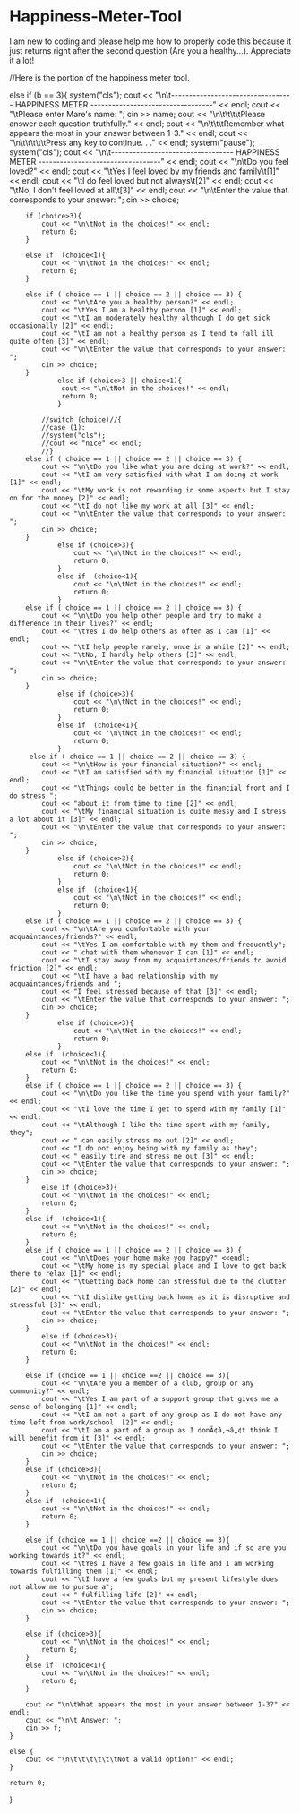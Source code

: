 # Happiness-Meter-Tool
I am new to coding and please help me how to properly code this because it just returns right after the second question (Are you a healthy...). Appreciate it a lot! 

//Here is the portion of the happiness meter tool. 

else if (b == 3){
		system("cls");
		cout << "\n\t---------------------------------- HAPPINESS METER ----------------------------------" << endl;
		cout << "\tPlease enter Mare's name: ";
		cin >> name; 
		cout << "\n\t\t\t\tPlease answer each question truthfully." << endl;
		cout << "\n\t\t\tRemember what appears the most in your answer between 1-3." << endl;
		cout << "\n\t\t\t\t\tPress any key to continue. . ." << endl;
		system("pause");
		system("cls");
		cout << "\n\t---------------------------------- HAPPINESS METER ----------------------------------" << endl;
		cout << "\n\tDo you feel loved?" << endl;
		cout << "\tYes I feel loved by my friends and family\t[1]" << endl;
		cout << "\tI do feel loved but not always\t[2]" << endl; 
		cout << "\tNo, I don't feel loved at all\t[3]" << endl;
		cout << "\n\tEnter the value that corresponds to your answer: ";
		cin >> choice;
		
		if (choice>3){
			cout << "\n\tNot in the choices!" << endl;
			return 0;
		}
		
		else if  (choice<1){
			cout << "\n\tNot in the choices!" << endl;
			return 0;
		}
		
		else if ( choice == 1 || choice == 2 || choice == 3) {
			cout << "\n\tAre you a healthy person?" << endl;
			cout << "\tYes I am a healthy person [1]" << endl; 
			cout << "\tI am moderately healthy although I do get sick occasionally [2]" << endl;
			cout << "\tI am not a healthy person as I tend to fall ill quite often [3]" << endl;
			cout << "\n\tEnter the value that corresponds to your answer: ";
			cin >> choice;
		}		
				else if (choice>3 || choice<1){
				 cout << "\n\tNot in the choices!" << endl;
				 return 0;
				}
	
			//switch (choice)//{
			//case (1):
			//system("cls");
			//cout << "nice" << endl;
			//}
		else if ( choice == 1 || choice == 2 || choice == 3) {
			cout << "\n\tDo you like what you are doing at work?" << endl;
            cout << "\tI am very satisfied with what I am doing at work [1]" << endl;
            cout << "\tMy work is not rewarding in some aspects but I stay on for the money [2]" << endl;
            cout << "\tI do not like my work at all [3]" << endl;
            cout << "\n\tEnter the value that corresponds to your answer: ";
			cin >> choice;
		}
				else if (choice>3){
					cout << "\n\tNot in the choices!" << endl;
					return 0;
				}
				else if  (choice<1){
					cout << "\n\tNot in the choices!" << endl;
					return 0;
				}	
		else if ( choice == 1 || choice == 2 || choice == 3) {
			cout << "\n\tDo you help other people and try to make a difference in their lives?" << endl;
            cout << "\tYes I do help others as often as I can [1]" << endl;
            cout << "\tI help people rarely, once in a while [2]" << endl;
            cout << "\tNo, I hardly help others [3]" << endl;
            cout << "\n\tEnter the value that corresponds to your answer: ";
			cin >> choice;
		}
				else if (choice>3){
					cout << "\n\tNot in the choices!" << endl;
					return 0;
				}
				else if  (choice<1){
					cout << "\n\tNot in the choices!" << endl;
					return 0;
				}
		 else if ( choice == 1 || choice == 2 || choice == 3) { 
		    cout << "\n\tHow is your financial situation?" << endl;
            cout << "\tI am satisfied with my financial situation [1]" << endl;
            cout << "\tThings could be better in the financial front and I do stress ";
            cout << "about it from time to time [2]" << endl;
            cout << "\tMy financial situation is quite messy and I stress a lot about it [3]" << endl;
            cout << "\n\tEnter the value that corresponds to your answer: ";
			cin >> choice;
		}
				else if (choice>3){
					cout << "\n\tNot in the choices!" << endl;
					return 0;
				}
				else if  (choice<1){
					cout << "\n\tNot in the choices!" << endl;
					return 0;
				}
		else if ( choice == 1 || choice == 2 || choice == 3) { 
		    cout << "\n\tAre you comfortable with your acquaintances/friends?" << endl;
            cout << "\tYes I am comfortable with my them and frequently";
            cout << " chat with them whenever I can [1]" << endl;
            cout << "\tI stay away from my acquaintances/friends to avoid friction [2]" << endl;
            cout << "\tI have a bad relationship with my acquaintances/friends and ";
            cout << "I feel stressed because of that [3]" << endl;
            cout << "\tEnter the value that corresponds to your answer: ";
			cin >> choice;
		}
				else if (choice>3){
					cout << "\n\tNot in the choices!" << endl;
					return 0;
				}
		else if  (choice<1){
			cout << "\n\tNot in the choices!" << endl;
			return 0;
		}
		else if ( choice == 1 || choice == 2 || choice == 3) { 
		    cout << "\n\tDo you like the time you spend with your family?" << endl;
            cout << "\tI love the time I get to spend with my family [1]" << endl;
            cout << "\tAlthough I like the time spent with my family, they";
            cout << " can easily stress me out [2]" << endl;
            cout << "I do not enjoy being with my family as they";
            cout << " easily tire and stress me out [3]" << endl;
            cout << "\tEnter the value that corresponds to your answer: ";
			cin >> choice;
		}
			else if (choice>3){
			cout << "\n\tNot in the choices!" << endl;
			return 0;
		}
		else if  (choice<1){
			cout << "\n\tNot in the choices!" << endl;
			return 0;
		}
		else if ( choice == 1 || choice == 2 || choice == 3) {
		    cout << "\n\tDoes your home make you happy?" <<endl;
            cout << "\tMy home is my special place and I love to get back there to relax [1]" << endl;
            cout << "\tGetting back home can stressful due to the clutter [2]" << endl;
            cout << "\tI dislike getting back home as it is disruptive and stressful [3]" << endl;
            cout << "\tEnter the value that corresponds to your answer: ";
			cin >> choice;
		}
			else if (choice>3){
			cout << "\n\tNot in the choices!" << endl;
			return 0;
		}
		
		else if (choice == 1 || choice ==2 || choice == 3){
		    cout << "\n\tAre you a member of a club, group or any community?" << endl;
            cout << "\tYes I am part of a support group that gives me a sense of belonging [1]" << endl;
            cout << "\tI am not a part of any group as I do not have any time left from work/school  [2]" << endl;
            cout << "\tI am a part of a group as I donÃ¢â‚¬â„¢t think I will benefit from it [3]" << endl;
            cout << "\tEnter the value that corresponds to your answer: ";
			cin >> choice;
		}
		else if (choice>3){
			cout << "\n\tNot in the choices!" << endl;
			return 0;
		}
		else if  (choice<1){
			cout << "\n\tNot in the choices!" << endl;
			return 0;
		}
		
		else if (choice == 1 || choice ==2 || choice == 3){
		    cout << "\n\tDo you have goals in your life and if so are you working towards it?" << endl;
            cout << "\tYes I have a few goals in life and I am working towards fulfilling them [1]" << endl;
            cout << "\tI have a few goals but my present lifestyle does not allow me to pursue a";
            cout << " fulfilling life [2]" << endl;
            cout << "\tEnter the value that corresponds to your answer: ";
			cin >> choice;
		}
	
		else if (choice>3){
			cout << "\n\tNot in the choices!" << endl;
			return 0;
		}
		else if  (choice<1){
			cout << "\n\tNot in the choices!" << endl;
			return 0;
		}	
		
		cout << "\n\tWhat appears the most in your answer between 1-3?" << endl;
		cout << "\n\t Answer: ";
		cin >> f;
	}	
		
	else {
		cout << "\n\t\t\t\t\t\tNot a valid option!" << endl;
	}
				
	return 0;
}
